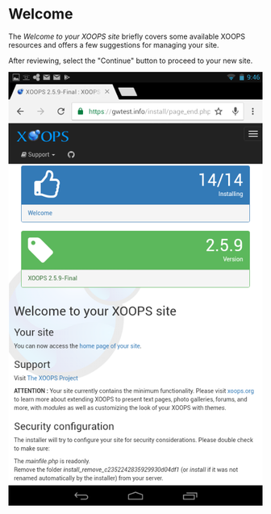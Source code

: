 # ​Welcome​

The _Welcome to your XOOPS site_ briefly covers some available XOOPS resources and offers a few suggestions for managing your site.

After reviewing, select the "Continue" button to proceed to your new site.

![XOOPS Installer Welcome on Mobile](../../.gitbook/assets/installer-14-tablet.png)

